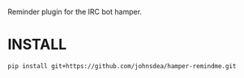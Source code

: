 Reminder plugin for the IRC bot hamper.

INSTALL
=======

```shell
pip install git+https://github.com/johnsdea/hamper-remindme.git
```

